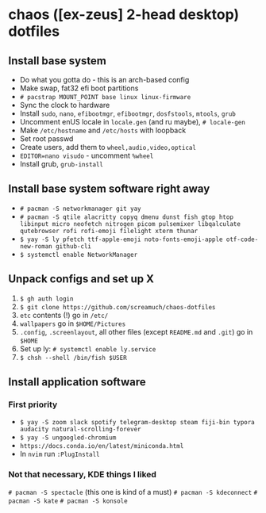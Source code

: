 # chaos ([ex-zeus] 2-head desktop) dotfiles

## Install base system

- Do what you gotta do - this is an arch-based config
- Make swap, fat32 efi boot partitions
- `# pacstrap MOUNT_POINT base linux linux-firmware`
- Sync the clock to hardware
- Install `sudo`, `nano`, `efibootmgr`, `efibootmgr`, `dosfstools`, `mtools`, `grub`
- Uncomment enUS locale in `locale.gen` (and ru maybe), `# locale-gen`
- Make `/etc/hostname` and `/etc/hosts` with loopback
- Set root passwd
- Create users, add them to `wheel,audio,video,optical`
- `EDITOR=nano visudo` - uncomment `%wheel`
- Install grub, `grub-install`

## Install base system software right away

- `# pacman -S networkmanager git yay`
- `# pacman -S qtile alacritty copyq dmenu dunst fish gtop htop libinput micro neofetch nitrogen picom pulsemixer libqalculate qutebrowser rofi rofi-emoji filelight xterm thunar`
- `$ yay -S ly pfetch ttf-apple-emoji noto-fonts-emoji-apple otf-code-new-roman github-cli`
- `$ systemctl enable NetworkManager`

## Unpack configs and set up X

1. `$ gh auth login`
2. `$ git clone https://github.com/screamuch/chaos-dotfiles`
3. `etc` contents (!) go in `/etc/`
4. `wallpapers` go in `$HOME/Pictures`
5. `.config`, `.screenlayout`, all other files (except `README.md` and `.git`) go in `$HOME`
6. Set up ly: `# systemctl enable ly.service`
7. `$ chsh --shell /bin/fish $USER`

## Install application software

### First priority

- `$ yay -S zoom slack spotify telegram-desktop steam fiji-bin typora audacity natural-scrolling-forever`
- `$ yay -S ungoogled-chromium`
- `https://docs.conda.io/en/latest/miniconda.html`
- In `nvim` run `:PlugInstall`

### Not that necessary, KDE things I liked

`# pacman -S spectacle` (this one is kind of a must)
`# pacman -S kdeconnect`
`# pacman -S kate`
`# pacman -S konsole`

